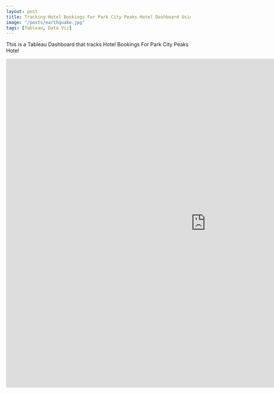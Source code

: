 ```yaml
---
layout: post
title: Tracking Hotel Bookings For Park City Peaks Hotel Dashboard Using Tableau
image: "/posts/earthquake.jpg"
tags: [Tableau, Data Viz]
---
```

This is a Tableau Dashboard that tracks Hotel Bookings For Park City Peaks Hotel
<iframe seamless frameborder="0" src=" https://public.tableau.com/views/HotelBookings_17231926384270/HotelBookingsDashboard?:language=en-US&publish=yes&:sid=&:redirect=auth&:display_count=n&:origin=viz_share_link" width = '1090' height = '900'></iframe>

